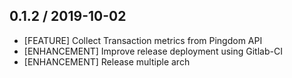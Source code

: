 ## 0.1.2 / 2019-10-02

* [FEATURE] Collect Transaction metrics from Pingdom API
* [ENHANCEMENT] Improve release deployment using Gitlab-CI
* [ENHANCEMENT] Release multiple arch